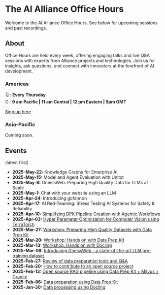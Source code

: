 # The AI Alliance Office Hours

Welcome to the AI Alliance Office Hours. See below for upcoming sessions and past recordings. 

<!-- <img src="assets/qrcode_the-ai-alliance.github.io.png" width="400px"> -->

## About

Office Hours are held every week, offering engaging talks and live Q&A sessions with experts from Alliance projects and technologies. Join us for insights, ask questions, and connect with innovators at the forefront of AI development.

###  Americas

🗓️ : **Every Thursday**  
⏰ : **9 am Pacific | 11 am Central | 12 pm Eastern | 5pm GMT**

[Sign up here](https://events.thealliance.ai/ai-alliance-office-hours) 

###  Asia-Pacific

Coming soon.

## Events

(latest first)

- **2025-May-22:** Knowledge Graphs for Enterprise AI
- **2025-May-15:** Model and Agent Evaluation with Unitxt
- **2025-May-8:** GneissWeb: Preparing High Quality Data for LLMs at Scale
- **2025-May-1:** Chat with your website using an LLM
- **2025-Apr-24:** Introducing gofannon
- **2025-Apr-17:** AI Red-Teaming: Stress Testing AI Systems for Safety & Reliability
- **2025-Apr-10:** [Simplifying DPK Pipeline Creation with Agentic Workflows](2025-04-10__dpk-pipeline-with-agentic-workflows.md)
- **2025-Apr-03:** [Hyper Parameter Optimization for Computer Vision using TerraTorch](2025-04-03__terratorch.md)
- **2025-Mar-27:** [Workshop: Preparing High Quality Datasets with Data Prep Kit](2025-03-27__high-quality-dataset-with-dpk.md)
- **2025-Mar-20:** [Workshop: Hands on with Data Prep Kit](2025-03-20__data-prep-kit-hands-on.md)
- **2025-Mar-13:** [Workshop: Hands on with Docling](2025-03-13__docling-hands-on.md)
- **2025-Mar-06:** [Introducing GneissWeb -  a state-of-the-art LLM pre-training dataset](2025-03-06__gneissweb.md)
- **2025-Feb-27:** [Review of data preparation tools and Q&A](2025-02-27__data-prep-review.md)
- **2025-Feb-20:** [How to contribute to an open source project](2025-02-20__contributing-open-source.md)
- **2025-Feb-13:** [Open source RAG pipeline using Data Prep Kit + Milvus + Granite](2025-02-13__RAG-dataprepkit-milvus-granite.md)
- **2025-Feb-06:** [Data preparation using Data Prep Kit](2025-02-06__data-prep-kit.md)
- **2025-Jan-30:** [Data processing using Docling](2025-01-30__docling.md)
